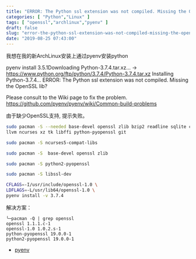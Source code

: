 ```yaml
---
title: "ERROR: The Python ssl extension was not compiled. Missing the OpenSSL lib?"
categories: [ "Python","Linux" ]
tags: [ "openssl","archlinux","pyenv" ]
draft: false
slug: "error-the-python-ssl-extension-was-not-compiled-missing-the-openssl-lib"
date: "2019-08-25 07:43:00"
---
```


我想在我的新ArchLinux安装上通过pyenv安装python

pyenv install 3.5.1Downloading Python-3.7.4.tar.xz...
-> https://www.python.org/ftp/python/3.7.4/Python-3.7.4.tar.xz
Installing Python-3.7.4...
ERROR: The Python ssl extension was not compiled. Missing the OpenSSL lib?


<!--more-->


Please consult to the Wiki page to fix the problem.
https://github.com/pyenv/pyenv/wiki/Common-build-problems


由于缺少OpenSSL支持, 提示失败。
```bash
sudo pacman -S --needed base-devel openssl zlib bzip2 readline sqlite curl \
llvm ncurses xz tk libffi python-pyopenssl git

sudo pacman -S ncurses5-compat-libs

sudo pacman -S  base-devel openssl zlib 

sudo pacman -S python2-pyopenssl

sudo pacman -S libssl-dev

CFLAGS=-I/usr/include/openssl-1.0 \
LDFLAGS=-L/usr/lib64/openssl-1.0 \
pyenv install -v 3.7.4
```
解决方案：
```
╰─pacman -Q | grep openssl
openssl 1.1.1.c-1
openssl-1.0 1.0.2.s-1
python-pyopenssl 19.0.0-1
python2-pyopenssl 19.0.0-1
```

- [pyenv](https://github.com/pyenv/pyenv/wiki/common-build-problems)